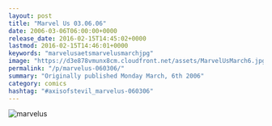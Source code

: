 ```yaml
---
layout: post
title: "Marvel Us 03.06.06"
date: 2006-03-06T06:00:00+0000
release_date: 2016-02-15T14:45:02+0000
lastmod: 2016-02-15T14:46:01+0000
keywords: "marvelusaetsmarvelusmarchjpg"
image: "https://d3e878vmunx8cm.cloudfront.net/assets/MarvelUsMarch6.jpg"
permalink: "/p/marvelus-060306/"
summary: "Originally published Monday March, 6th 2006"
category: comics
hashtag: "#axisofstevil_marvelus-060306"
---
```


![marvelus](https://d3e878vmunx8cm.cloudfront.net/assets/MarvelUsMarch6.jpg)
